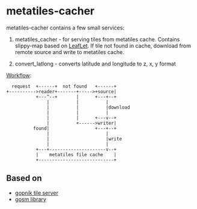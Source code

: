 metatiles-cacher
================

metatiles-cacher contains a few small services:

1) metatiles_cacher - for serving tiles from metatiles cache. Contains slippy-map based on [LeafLet][1].
   If tile not found in cache, download from remote source and write to metatiles cache.

2) convert_latlong - converts latitude and longitude to z, x, y format

[Workflow][4]:

```
  request  +------+  not found   +------+
+---------->reader+-------+----->+source|
           +---^--+       |      +---+--+
               |          |          |
               |          |          |download
               |          |          |
               |          |      +---v--+
               |          +------>writer|
          found|                 +---+--+
               |                     |
               |                     |write
               |                     |
           +---+---------------------v--+
           |    metatiles file cache    |
           +----------------------------+
```

Based on
--------

* [gopnik tile server][2]
* [gosm library][3]



[1]: http://leafletjs.com
[2]: https://github.com/sputnik-maps/gopnik
[3]: https://github.com/apeyroux/gosm
[4]: http://asciiflow.com/
